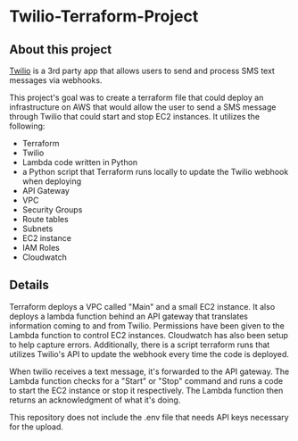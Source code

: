 # Twilio-Terraform-Project

## About this project
[Twilio](https://www.twilio.com/) is a 3rd party app that allows users to send and process SMS text messages via webhooks.  

This project's goal was to create a terraform file that could deploy an infrastructure on AWS that would allow the user to send a SMS message through Twilio that could start and stop EC2 instances.  It utilizes the following:
- Terraform
- Twilio
- Lambda code written in Python
- a Python script that Terraform runs locally to update the Twilio webhook when deploying
- API Gateway
- VPC
- Security Groups
- Route tables
- Subnets
- EC2 instance
- IAM Roles
- Cloudwatch

## Details
Terraform deploys a VPC called "Main" and a small EC2 instance.  It also deploys a lambda function behind an API gateway that translates information coming to and from Twilio.  Permissions have been given to the Lambda function to control EC2 instances.  Cloudwatch has also been setup to help capture errors. Additionally, there is a script terraform runs that utilizes Twilio's API to update the webhook every time the code is deployed.

When twilio receives a text message, it's forwarded to the API gateway.  The Lambda function checks for a "Start" or "Stop" command and runs a code to start the EC2 instance or stop it respectively.  The Lambda function then returns an acknowledgment of what it's doing.  

This repository does not include the .env file that needs API keys necessary for the upload.
